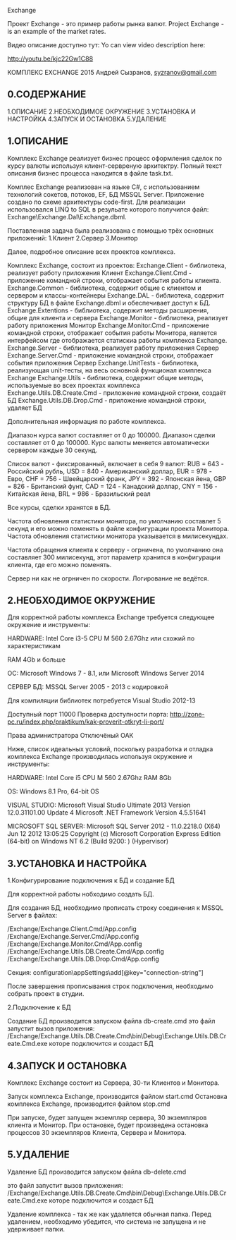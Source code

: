 Exchange

Проект Exchange - это пример работы рынка валют. 
Project Exchange - is an example of the market rates.

Видео описание доступно тут:
Yo can view video description here: 

http://youtu.be/kjc22Gw1C88




КОМПЛЕКС EXCHANGE 
2015
Андрей Сызранов, 
syzranov@gmail.com



0.СОДЕРЖАНИЕ
---------------------------------
1.ОПИСАНИЕ
2.НЕОБХОДИМОЕ ОКРУЖЕНИЕ
3.УСТАНОВКА И НАСТРОЙКА
4.ЗАПУСК И ОСТАНОВКА
5.УДАЛЕНИЕ



1.ОПИСАНИЕ 
---------------------------------
Комплекс Exchange реализует бизнес процесс оформления сделок по курсу валюты
используя клиент-сервреную архитектру. Полный текст описания бизнес процесса находится 
в файле task.txt.

Комплес Exchange реализован на языке C#, с использованием технологий сокетов, 
потоков, EF, БД MSSQL Server. Приложение создано по схеме архитектуры code-first. 
Для реализации использовался LINQ to SQL в резульате которого получился 
файл: Exchange\Exchange.Dal\Exchange.dbml.

Поставленная задача была реализована с помощью трёх основных приложений:
1.Клиент 
2.Сервер
3.Монитор

Далее, подробное описание всех проектов комплекса.

Комплекс Exchange, состоит из проектов:
Exchange.Client                    - библиотека, реализует работу приложения Клиент
Exchange.Client.Cmd                - приложение командной строки, отображает события 
                                работы клиента.
Exchange.Common                    - библиотека, содержит общие с клиентом и сервером 
                                и классы-контейнеры
Exchange.DAL                    - библиотека, содержит структуру БД в файле 
                                Exchange.dbml и обеспечивает доступ к БД.
Exchange.Extentions                - библиотека, содержит методы расширения, 
                                общие для клиента и сервера
Exchange.Monitor                - библиотека, реализует работу приложения Монитор
Exchange.Monitor.Cmd            - приложение командной строки, отображает события 
                                работы Монитора, является интерфейсом где 
                                отображается статискиа работы комплекса Exchange.
Exchange.Server                    - библиотека, реализует работу приложения Сервер
Exchange.Server.Cmd                - приложение командной строки, отображает события 
                                приложения Сервер
Exchange.UnitTests                - библиотека, реализующая unit-тесты, на весь 
                                основной функционал комплекса Exchange
Exchange.Utils                    - библиотека, содержит общие методы, используемые 
                                во всех проектах комплекса
Exchange.Utils.DB.Create.Cmd    - приложение командной строки, создаёт БД
Exchange.Utils.DB.Drop.Cmd        - приложение командной строки, удаляет БД


Дополнительная информация по работе комплекса.

Диапазон курса валют составляет от 0 до 100000.
Диапазон сделки составляет от 0 до 100000.
Курс валюты меняется автоматически сервером каждые 30 секунд.

Список валют - фиксированный, включает в себя 9 валют:
   RUB = 643 - Российский рубль,
   USD = 840 - Американский доллар,
   EUR = 978 - Евро,
   CHF = 756 - Швейцарский франк,
   JPY = 392 - Японская йена,
   GBP = 826 - Британский фунт,
   CAD = 124 - Канадский доллар,
   CNY = 156 - Китайская йена,
   BRL = 986 - Бразильский реал

Все курсы, сделки хранятся в БД.

Частота обновления статистики монитора, по умолчанию составлет 5 секунд 
и его можно поменять в файле конфигурации проекта Монитора.
Частота обновления статистики монитора указывается в милисекундах.

Частота обращения клиента к серверу - огрничена, по умолчанию 
она составляет 300 милисекунд, этот параметр хранится в конфигурации клиента, 
где его можно поменять.

Сервер ни как не огрничен по скорости.
Логирование не ведётся.


2.НЕОБХОДИМОЕ ОКРУЖЕНИЕ
---------------------------------
Для корректной работы комплекса Exchange требуется следующее окружение и инструменты:

HARDWARE:
Intel Core i3-5 CPU M 560 2.67Ghz
или схожий по характеристикам

RAM  4Gb 
и больше

ОС: Microsoft Windows 7 - 8.1,
или Microsoft Windows Server 2014  

СЕРВЕР БД: 
MSSQL Server 2005 - 2013
с кодировкой 

Для компиляции библиотек потребуется
Visual Studio 2012-13

Доступный порт 11000
Проверка доступности порта: 
http://zone-pc.ru/index.php/praktikum/kak-proverit-otkryt-li-port/

Права администратора
Отключёный ОАК

Ниже, список идеальных условий, 
поскольку разработка и отладка комплекса Exchange 
производилась используя окружение и инструменты:

HARDWARE:
Intel Core i5 CPU M 560 2.67Ghz
RAM 8Gb

OS: Windows 8.1 Pro, 64-bit OS

VISUAL STUDIO:
Microsoft Visual Studio Ultimate 2013
Version 12.0.31101.00 Update 4
Microsoft .NET Framework
Version 4.5.51641

MICROSOFT SQL SERVER:
Microsoft SQL Server 2012 - 11.0.2218.0 (X64) 
Jun 12 2012 13:05:25 
Copyright (c) Microsoft Corporation
Express Edition (64-bit) on Windows NT 6.2 <X64> (Build 9200: ) (Hypervisor)



3.УСТАНОВКА И НАСТРОЙКА
---------------------------------

1.Конфигурирование подключения к БД и создание БД

Для корректной работы нобходимо создать БД.

Для создания БД, необходимо прописать строку соединения к MSSQL Server
в файлах:

/Exchange/Exchange.Client.Cmd/App.config
/Exchange/Exchange.Server.Cmd/App.config
/Exchange/Exchange.Monitor.Cmd/App.config
/Exchange/Exchange.Utils.DB.Create.Cmd/App.config
/Exchange/Exchange.Utils.DB.Drop.Cmd/App.config

Cекция: configuration\appSettings\add[@key="connection-string"]

После завершения прописывания строк подключения, 
необходимо собрать проект в студии. 

2.Подключение к БД

Создание БД производится запуском файла db-create.cmd
это файл запустит вызов приложения:
/Exchange/Exchange.Utils.DB.Create.Cmd\bin\Debug\Exchange.Utils.DB.Create.Cmd.exe
которе подключится и создаст БД



4.ЗАПУСК И ОСТАНОВКА
---------------------------------
Комплекс Exchange состоит из Сервера, 30-ти Клиентов и Монитора.

Запуск комплекса Exchange, производится файлом start.cmd
Остановка комплекса Exchange, производится файлом stop.cmd

При запуске, будет запущен экземпляр сервера, 30 экземпляров клиента и Монитор.
При остановке, будет произведена остановка процессов 30 экземпляров Клиента, 
Сервера и Монитора.



5.УДАЛЕНИЕ
---------------------------------
Удаление БД производится запуском файла db-delete.cmd 

это файл запустит вызов приложения:
/Exchange/Exchange.Utils.DB.Create.Cmd\bin\Debug\Exchange.Utils.DB.Create.Cmd.exe
которе подключится и создаст БД

Удаление комплекса - так же как удаляется обычная папка. Перед удалением, 
необходимо убедится, что система не запущена и не удерживает папки.
